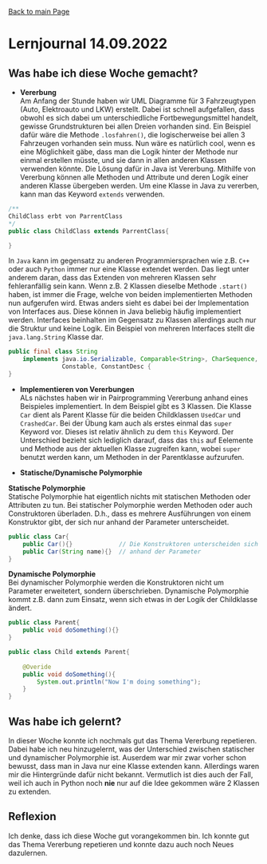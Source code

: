 [Back to main Page](./../../README.md)

# Lernjournal 14.09.2022
## Was habe ich diese Woche gemacht?
- **Vererbung** <br/>
Am Anfang der Stunde haben wir UML Diagramme für 3 Fahrzeugtypen (Auto, Elektroauto und LKW) erstellt. Dabei ist schnell aufgefallen, dass obwohl es sich dabei um unterschiedliche Fortbewegungsmittel handelt, gewisse Grundstrukturen bei allen Dreien vorhanden sind. Ein Beispiel dafür wäre die Methode `.losfahren()`, die logischerweise bei allen 3 Fahrzeugen vorhanden sein muss. Nun wäre es natürlich cool, wenn es eine Möglichkeit gäbe, dass man die Logik hinter der Methode nur einmal erstellen müsste, und sie dann in allen anderen Klassen verwenden könnte. Die Lösung dafür in Java ist Vererbung. Mithilfe von Vererbung können alle Methoden und Attribute und deren Logik einer anderen Klasse übergeben werden. Um eine Klasse in Java zu vererben, kann man das Keyword `extends` verwenden.

```java
/**
ChildClass erbt von ParrentClass
*/
public class ChildClass extends ParrentClass{

}
```
In `Java` kann im gegensatz zu anderen Programmiersprachen wie z.B. `C++` oder auch `Python` immer nur eine Klasse extendet werden. Das liegt unter anderem daran, dass das Extenden von mehreren Klassen sehr fehleranfällig sein kann. Wenn z.B. 2 Klassen dieselbe Methode `.start()` haben, ist immer die Frage, welche von beiden implementierten Methoden nun aufgerufen wird. Etwas anders sieht es dabei bei der Implementation von Interfaces aus. Diese können in Java beliebig häufig implementiert werden. Interfaces beinhalten im Gegensatz zu Klassen allerdings auch nur die Struktur und keine Logik. Ein Beispiel von mehreren Interfaces stellt die `java.lang.String` Klasse dar. 

```java
public final class String
    implements java.io.Serializable, Comparable<String>, CharSequence,
               Constable, ConstantDesc {
}
```
- **Implementieren von Vererbungen** <br/>
ALs nächstes haben wir in Pairprogramming Vererbung anhand eines Beispieles implementiert. In dem Beispiel gibt es 3 Klassen. Die Klasse `Car` dient als Parent Klasse für die beiden Childklassen `UsedCar` und `CrashedCar`. Bei der Übung kam auch als erstes einmal das `super` Keyword vor. Dieses ist relativ ähnlich zu dem `this` Keyword. Der Unterschied bezieht sich lediglich darauf, dass das `this` auf Eelemente und Methode aus der aktuellen Klasse zugreifen kann, wobei `super` benutzt werden kann, um Methoden in der Parentklasse aufzurufen. 

- **Statische/Dynamische Polymorphie** <br/>


**Statische Polymorphie** <br/>
Statische Polymorphie hat eigentlich nichts mit statischen Methoden oder Attributen zu tun. Bei statischer Polymorphie werden Methoden oder auch Construktoren überladen. D.h., dass es mehrere Ausführungen von einem Konstruktor gibt, der sich nur anhand der Parameter unterscheidet. 

```java
public class Car{
    public Car(){}             // Die Konstruktoren unterscheiden sich nur
    public Car(String name){}  // anhand der Parameter
}
```
**Dynamische Polymorphie** <br/>
Bei dynamischer Polymorphie werden die Konstruktoren nicht um Parameter erweitetert, sondern überschrieben. Dynamische Polymorphie kommt z.B. dann zum Einsatz, wenn sich etwas in der Logik der Childklasse ändert. 
```java
public class Parent{
    public void doSomething(){}
}

public class Child extends Parent{
    
    @Overide
    public void doSomething(){
        System.out.println("Now I'm doing something");
    }
}

```

## Was habe ich gelernt?
In dieser Woche konnte ich nochmals gut das Thema Vererbung repetieren. Dabei habe ich neu hinzugelernt, was der Unterschied zwischen statischer und dynamischer  Polymorphie ist. Auserdem war mir zwar vorher schon bewusst, dass man in Java nur eine Klasse extenden kann. Allerdings waren mir die Hintergründe dafür nicht bekannt. Vermutlich ist dies auch der Fall, weil ich auch in Python noch **nie** nur auf die Idee gekommen wäre 2 Klassen zu extenden. 

## Reflexion
Ich denke, dass ich diese Woche gut vorangekommen bin. Ich konnte gut das Thema Vererbung repetieren und konnte dazu auch noch Neues dazulernen. 

